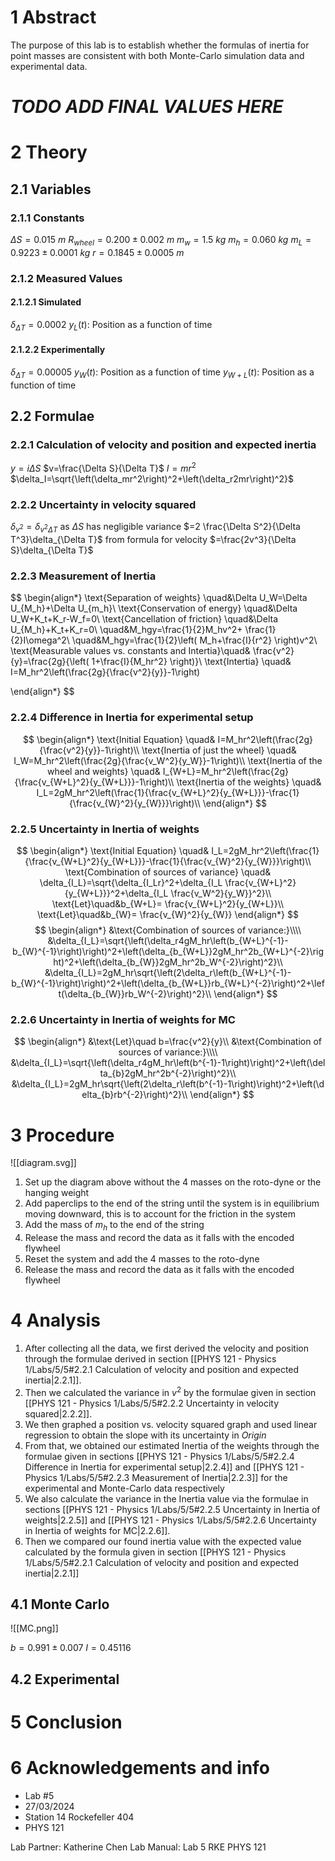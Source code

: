 # 1 Abstract

The purpose of this lab is to establish whether the formulas of inertia for point masses are consistent with both Monte-Carlo simulation data and experimental data.

# ***TODO ADD FINAL VALUES HERE***

# 2 Theory

## 2.1 Variables

### 2.1.1 Constants

$\Delta S=0.015~ m$
$R_{wheel}=0.200\pm0.002~ m$
$m_w=1.5~ kg$
$m_h=0.060~ kg$
$m_L=0.9223\pm0.0001~ kg$
$r=0.1845\pm0.0005~ m$

### 2.1.2 Measured Values

#### 2.1.2.1 Simulated

$\delta_{\Delta T}=0.0002$
$y_L(t)$: Position as a function of time

#### 2.1.2.2 Experimentally

$\delta_{\Delta T}=0.00005$
$y_W(t)$: Position as a function of time
$y_{W+L}(t)$: Position as a function of time

## 2.2 Formulae

### 2.2.1 Calculation of velocity and position and expected inertia

$y=i\Delta S$
$v=\frac{\Delta S}{\Delta T}$
$I=mr^2$
$\delta_I=\sqrt{\left(\delta_mr^2\right)^2+\left(\delta_r2mr\right)^2}$

### 2.2.2 Uncertainty in velocity squared

$\delta_{v^2}=\delta_{v^2\Delta T}$ as $\Delta S$ has negligible variance
$=2 \frac{\Delta S^2}{\Delta T^3}\delta_{\Delta T}$ from formula for velocity
$=\frac{2v^3}{\Delta S}\delta_{\Delta T}$

### 2.2.3 Measurement of Inertia

$$
\begin{align*}
\text{Separation of weights} \quad&\Delta U_W=\Delta U_{M_h}+\Delta U_{m_h}\\
\text{Conservation of energy} \quad&\Delta U_W+K_t+K_r-W_f=0\\
\text{Cancellation of friction} \quad&\Delta U_{M_h}+K_t+K_r=0\\
\quad&M_hgy=\frac{1}{2}M_hv^2+ \frac{1}{2}I\omega^2\\
\quad&M_hgy=\frac{1}{2}\left( M_h+\frac{I}{r^2} \right)v^2\\
\text{Measurable values vs. constants and Intertia}\quad& \frac{v^2}{y}=\frac{2g}{\left( 1+\frac{I}{M_hr^2} \right)}\\
\text{Intertia} \quad& I=M_hr^2\left(\frac{2g}{\frac{v^2}{y}}-1\right)

\end{align*}
$$

### 2.2.4 Difference in Inertia for experimental setup

$$
\begin{align*}
\text{Initial Equation} \quad& I=M_hr^2\left(\frac{2g}{\frac{v^2}{y}}-1\right)\\
\text{Inertia of just the wheel} \quad& I_W=M_hr^2\left(\frac{2g}{\frac{v_W^2}{y_W}}-1\right)\\
\text{Inertia of the wheel and weights} \quad& I_{W+L}=M_hr^2\left(\frac{2g}{\frac{v_{W+L}^2}{y_{W+L}}}-1\right)\\
\text{Inertia of the weights} \quad& I_L=2gM_hr^2\left(\frac{1}{\frac{v_{W+L}^2}{y_{W+L}}}-\frac{1}{\frac{v_{W}^2}{y_{W}}}\right)\\
\end{align*}
$$

### 2.2.5 Uncertainty in Inertia of weights

$$
\begin{align*}
\text{Initial Equation} \quad& I_L=2gM_hr^2\left(\frac{1}{\frac{v_{W+L}^2}{y_{W+L}}}-\frac{1}{\frac{v_{W}^2}{y_{W}}}\right)\\
\text{Combination of sources of variance} \quad& \delta_{I_L}=\sqrt{\delta_{I_Lr}^2+\delta_{I_L \frac{v_{W+L}^2}{y_{W+L}}}^2+\delta_{I_L \frac{v_W^2}{y_W}}^2}\\
\text{Let}\quad&b_{W+L}= \frac{v_{W+L}^2}{y_{W+L}}\\
\text{Let}\quad&b_{W}= \frac{v_{W}^2}{y_{W}}
\end{align*}
$$
$$
\begin{align*}
&\text{Combination of sources of variance:}\\\\
&\delta_{I_L}=\sqrt{\left(\delta_r4gM_hr\left(b_{W+L}^{-1}-b_{W}^{-1}\right)\right)^2+\left(\delta_{b_{W+L}}2gM_hr^2b_{W+L}^{-2}\right)^2+\left(\delta_{b_{W}}2gM_hr^2b_W^{-2}\right)^2}\\
&\delta_{I_L}=2gM_hr\sqrt{\left(2\delta_r\left(b_{W+L}^{-1}-b_{W}^{-1}\right)\right)^2+\left(\delta_{b_{W+L}}rb_{W+L}^{-2}\right)^2+\left(\delta_{b_{W}}rb_W^{-2}\right)^2}\\
\end{align*}
$$

### 2.2.6 Uncertainty in Inertia of weights for MC

$$
\begin{align*}
&\text{Let}\quad b=\frac{v^2}{y}\\
&\text{Combination of sources of variance:}\\\\
&\delta_{I_L}=\sqrt{\left(\delta_r4gM_hr\left(b^{-1}-1\right)\right)^2+\left(\delta_{b}2gM_hr^2b^{-2}\right)^2}\\
&\delta_{I_L}=2gM_hr\sqrt{\left(2\delta_r\left(b^{-1}-1\right)\right)^2+\left(\delta_{b}rb^{-2}\right)^2}\\
\end{align*}
$$

# 3 Procedure

![[diagram.svg]]

1. Set up the diagram above without the 4 masses on the roto-dyne or the hanging weight
2. Add paperclips to the end of the string until the system is in equilibrium moving downward, this is to account for the friction in the system
3. Add the mass of $m_h$ to the end of the string
4. Release the mass and record the data as it falls with the encoded flywheel
5. Reset the system and add the 4 masses to the roto-dyne
6. Release the mass and record the data as it falls with the encoded flywheel

# 4 Analysis

1. After collecting all the data, we first derived the velocity and position through the formulae derived in section [[PHYS 121 - Physics 1/Labs/5/5#2.2.1 Calculation of velocity and position and expected inertia|2.2.1]].
2. Then we calculated the variance in $v^2$ by the formulae given in section [[PHYS 121 - Physics 1/Labs/5/5#2.2.2 Uncertainty in velocity squared|2.2.2]].
3. We then graphed a position vs. velocity squared graph and used linear regression to obtain the slope with its uncertainty in *Origin*
4. From that, we obtained our estimated Inertia of the weights through the formulae given in sections [[PHYS 121 - Physics 1/Labs/5/5#2.2.4 Difference in Inertia for experimental setup|2.2.4]] and [[PHYS 121 - Physics 1/Labs/5/5#2.2.3 Measurement of Inertia|2.2.3]] for the experimental and Monte-Carlo data respectively
5. We also calculate the variance in the Inertia value via the formulae in sections [[PHYS 121 - Physics 1/Labs/5/5#2.2.5 Uncertainty in Inertia of weights|2.2.5]] and [[PHYS 121 - Physics 1/Labs/5/5#2.2.6 Uncertainty in Inertia of weights for MC|2.2.6]].
6. Then we compared our found inertia value with the expected value calculated by the formula given in section [[PHYS 121 - Physics 1/Labs/5/5#2.2.1 Calculation of velocity and position and expected inertia|2.2.1]]

## 4.1 Monte Carlo

![[MC.png]]

$b=0.991\pm0.007$
$I=0.45116$

## 4.2 Experimental

# 5 Conclusion


# 6 Acknowledgements and info

- Lab #5
- 27/03/2024
- Station 14 Rockefeller 404
- PHYS 121

Lab Partner: Katherine Chen
Lab Manual: Lab 5 RKE PHYS 121
